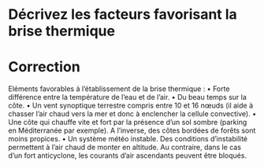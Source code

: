 # Décrivez les facteurs favorisant la brise thermique

# Correction

Eléments favorables à l’établissement de la brise thermique :
•	Forte différence entre la température de l’eau et de l’air.
•	Du beau temps sur la côte.
•	Un vent synoptique terrestre compris entre 10 et 16 nœuds (il aide à chasser l’air chaud vers la mer et donc à enclencher la cellule convective).
•	Une côte qui chauffe vite et fort par la présence d’un sol sombre (parking en Méditerranée par exemple). A l’inverse, des côtes bordées de forêts sont moins propices.
•	Un système météo instable. Des conditions d’instabilité permettent à l’air chaud de monter en altitude. Au contraire, dans le cas d’un fort anticyclone, les courants d’air ascendants peuvent être bloqués.
